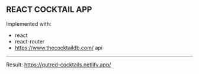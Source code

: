 **REACT COCKTAIL APP**
------------
Implemented with:
- react
- react-router
-  https://www.thecocktaildb.com/ api
------------
Result: https://qutred-cocktails.netlify.app/
